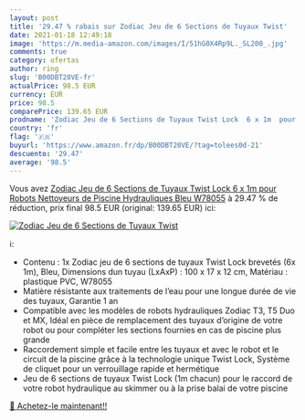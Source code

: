 ```yaml
---
layout: post
title: '29.47 % rabais sur Zodiac Jeu de 6 Sections de Tuyaux Twist'
date: 2021-01-18 12:49:18
image: 'https://m.media-amazon.com/images/I/51hG0X4Rp9L._SL200_.jpg'
comments: true
category: ofertas
author: ring
slug: 'B00DBT20VE-fr'
actualPrice: 98.5 EUR
currency: EUR
price: 98.5
comparePrice: 139.65 EUR
prodname: 'Zodiac Jeu de 6 Sections de Tuyaux Twist Lock  6 x 1m  pour Robots Nettoyeurs de Piscine Hydrauliques  Bleu  W78055'
country: 'fr'
flag: '🇫🇷'
buyurl: 'https://www.amazon.fr/dp/B00DBT20VE/?tag=tolees0d-21'
descuento: '29.47'
average: '98.5'
---
```


Vous avez [Zodiac Jeu de 6 Sections de Tuyaux Twist Lock  6 x 1m  pour Robots Nettoyeurs de Piscine Hydrauliques  Bleu  W78055](https://www.amazon.fr/dp/B00DBT20VE/?tag=tolees0d-21)  à  29.47 % de réduction, prix final  98.5 EUR (original: 139.65 EUR) ici:

[![Zodiac Jeu de 6 Sections de Tuyaux Twist](https://m.media-amazon.com/images/I/51hG0X4Rp9L._SL200_.jpg)](https://www.amazon.fr/dp/B00DBT20VE/?tag=tolees0d-21)

ℹ️:

- Contenu : 1x Zodiac jeu de 6 sections de tuyaux Twist Lock brevetés (6x 1m), Bleu, Dimensions dun tuyau (LxAxP) : 100 x 17 x 12 cm, Matériau : plastique PVC, W78055
- Matière résistante aux traitements de l’eau pour une longue durée de vie des tuyaux, Garantie 1 an
- Compatible avec les modèles de robots hydrauliques Zodiac T3, T5 Duo et MX, Idéal en pièce de remplacement des tuyaux d’origine de votre robot ou pour compléter les sections fournies en cas de piscine plus grande
- Raccordement simple et facile entre les tuyaux et avec le robot et le circuit de la piscine grâce à la technologie unique Twist Lock, Système de cliquet pour un verrouillage rapide et hermétique
- Jeu de 6 sections de tuyaux Twist Lock (1m chacun) pour le raccord de votre robot hydraulique au skimmer ou à la prise balai de votre piscine

[🛒 Achetez-le maintenant!!](https://www.amazon.fr/dp/B00DBT20VE/?tag=tolees0d-21)
